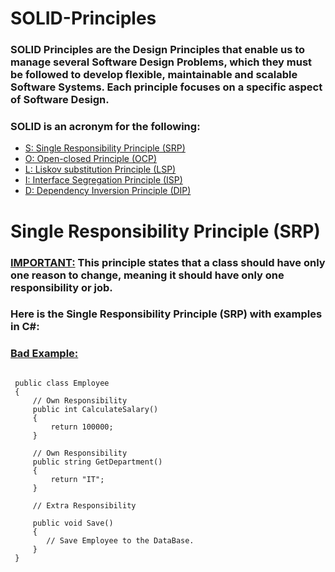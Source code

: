 # SOLID-Principles

### SOLID Principles are the Design Principles that enable us to manage several Software Design Problems, which they must be followed to develop flexible, maintainable and scalable Software Systems. Each principle focuses on a specific aspect of Software Design.
### SOLID is an acronym for the following:<br>
   - [S: Single Responsibility Principle (SRP)](#features)
   - [O: Open-closed Principle (OCP)](#features)
   - [L: Liskov substitution Principle (LSP)](#features)
   - [I: Interface Segregation Principle (ISP)](#features)
   - [D: Dependency Inversion Principle (DIP)](#features)


# Single Responsibility Principle (SRP)

### <ins>IMPORTANT:</ins> This principle states that a class should have only one reason to change, meaning it should have only one responsibility or job.

### Here is the Single Responsibility Principle (SRP) with examples in C#:

### <ins>Bad Example: </ins>

``` // Violating SRP, because the Class has extra Responsibility.

 public class Employee
 {
     // Own Responsibility
     public int CalculateSalary()
     {
         return 100000;
     }

     // Own Responsibility
     public string GetDepartment()
     {
         return "IT";
     }

     // Extra Responsibility

     public void Save()
     {
        // Save Employee to the DataBase.
     }
 }
     

```
     
 

 
